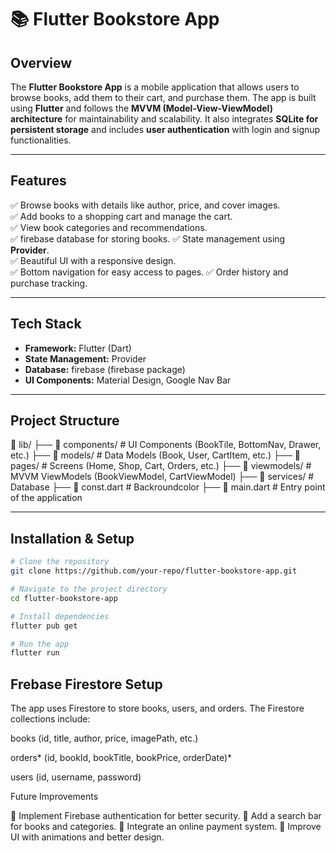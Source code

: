 # 📚 Flutter Bookstore App

## **Overview**
The **Flutter Bookstore App** is a mobile application that allows users to browse books, add them to their cart, and purchase them. The app is built using **Flutter** and follows the **MVVM (Model-View-ViewModel) architecture** for maintainability and scalability. It also integrates **SQLite for persistent storage** and includes **user authentication** with login and signup functionalities.

---

## **Features**
✅ Browse books with details like author, price, and cover images.  
✅ Add books to a shopping cart and manage the cart.  
✅ View book categories and recommendations.  
✅ firebase database for storing books. 
✅ State management using **Provider**.  
✅ Beautiful UI with a responsive design.  
✅ Bottom navigation for easy access to pages. 
✅ Order history and purchase tracking. 
 

---

## **Tech Stack**
- **Framework:** Flutter (Dart)  
- **State Management:** Provider  
- **Database:** firebase (firebase package)  
- **UI Components:** Material Design, Google Nav Bar  

---

## **Project Structure**
📂 lib/
├── 📂 components/        # UI Components (BookTile, BottomNav, Drawer, etc.)
├── 📂 models/            # Data Models (Book, User, CartItem, etc.)
├── 📂 pages/             # Screens (Home, Shop, Cart, Orders, etc.)
├── 📂 viewmodels/        # MVVM ViewModels (BookViewModel, CartViewModel)
├── 📂 services/          # Database 
├── 📝 const.dart          # Backroundcolor 
├── 📝 main.dart          # Entry point of the application


---

## **Installation & Setup**
```sh
# Clone the repository
git clone https://github.com/your-repo/flutter-bookstore-app.git

# Navigate to the project directory
cd flutter-bookstore-app

# Install dependencies
flutter pub get

# Run the app
flutter run
```

## **Frebase Firestore Setup**

The app uses Firestore to store books, users, and orders. The Firestore collections include:

books (id, title, author, price, imagePath, etc.)

orders* (id, bookId, bookTitle, bookPrice, orderDate)*

users (id, username, password)




Future Improvements

🔹 Implement Firebase authentication for better security.
🔹 Add a search bar for books and categories.
🔹 Integrate an online payment system.
🔹 Improve UI with animations and better design.